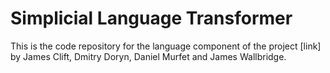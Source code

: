 # Simplicial Language Transformer

This is the code repository for the language component of the project [link] by James Clift, Dmitry Doryn, Daniel Murfet and James Wallbridge.
